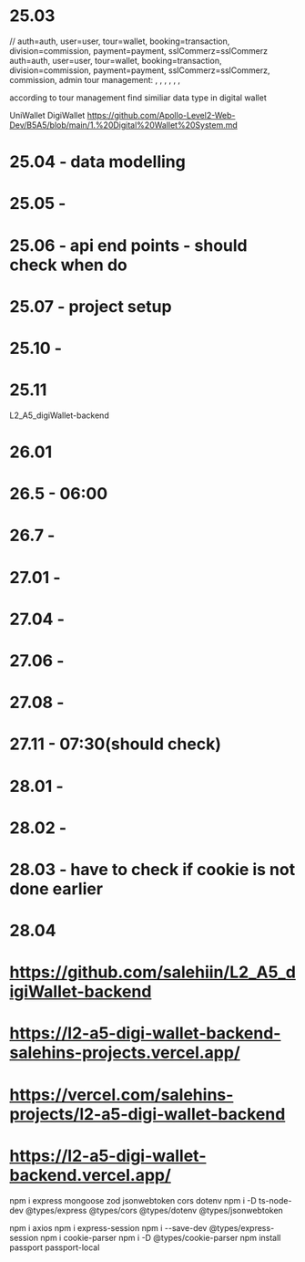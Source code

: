 

# 25.03

// auth=auth, user=user, tour=wallet, booking=transaction, division=commission, payment=payment, sslCommerz=sslCommerz
auth=auth, user=user, tour=wallet, booking=transaction, division=commission, payment=payment, sslCommerz=sslCommerz, commission, admin
tour management: , , , , , , 

according to tour management find similiar data type in digital wallet

UniWallet
DigiWallet
https://github.com/Apollo-Level2-Web-Dev/B5A5/blob/main/1.%20Digital%20Wallet%20System.md

# 25.04 - data modelling
# 25.05 - 
# 25.06 - api end points - should check when do
# 25.07 - project setup
# 25.10 -
# 25.11

L2_A5_digiWallet-backend

# 26.01
# 26.5 - 06:00
# 26.7 -

# 27.01 -
# 27.04 -
# 27.06 - 
# 27.08 - 
# 27.11 - 07:30(should check)

# 28.01 -
# 28.02 - 
# 28.03 - have to check if cookie is not done earlier 
# 28.04


# https://github.com/salehiin/L2_A5_digiWallet-backend

# https://l2-a5-digi-wallet-backend-salehins-projects.vercel.app/
# https://vercel.com/salehins-projects/l2-a5-digi-wallet-backend
# https://l2-a5-digi-wallet-backend.vercel.app/


npm i express mongoose zod jsonwebtoken cors dotenv
npm i -D ts-node-dev @types/express @types/cors @types/dotenv @types/jsonwebtoken

npm i axios
npm i express-session
npm i --save-dev @types/express-session
npm i cookie-parser
npm i -D @types/cookie-parser
npm install passport passport-local